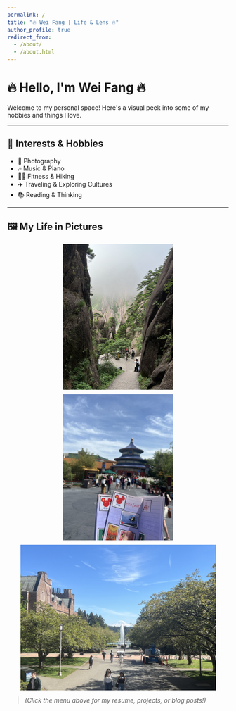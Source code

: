 ```yaml
---
permalink: /
title: "🔥 Wei Fang | Life & Lens 🔥"
author_profile: true
redirect_from: 
  - /about/
  - /about.html
---
```

# 🔥 Hello, I'm Wei Fang 🔥

Welcome to my personal space! Here's a visual peek into some of my hobbies and things I love.

---

## 🎨 Interests & Hobbies

- 📸 Photography  
- 🎶 Music & Piano  
- 🧗‍♂️ Fitness & Hiking  
- ✈️ Traveling & Exploring Cultures  
- 📚 Reading & Thinking  

---

## 🖼️ My Life in Pictures

<div style="display: flex; flex-wrap: wrap; gap: 10px; justify-content: space-around;">
  <img src="/images/2222.png" alt="photo1" width="250"/>
  <img src="/images/3333.png" alt="photo2" width="250"/>
  <img src="/images/4444.png" alt="photo3" width="445"/>
</div>

> *(Click the menu above for my resume, projects, or blog posts!)*
